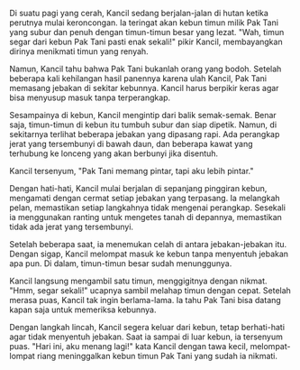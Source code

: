 Di suatu pagi yang cerah, Kancil sedang berjalan-jalan di hutan ketika perutnya mulai keroncongan. Ia teringat akan kebun timun milik Pak Tani yang subur dan penuh dengan timun-timun besar yang lezat. "Wah, timun segar dari kebun Pak Tani pasti enak sekali!" pikir Kancil, membayangkan dirinya menikmati timun yang renyah.

Namun, Kancil tahu bahwa Pak Tani bukanlah orang yang bodoh. Setelah beberapa kali kehilangan hasil panennya karena ulah Kancil, Pak Tani memasang jebakan di sekitar kebunnya. Kancil harus berpikir keras agar bisa menyusup masuk tanpa terperangkap.

Sesampainya di kebun, Kancil mengintip dari balik semak-semak. Benar saja, timun-timun di kebun itu tumbuh subur dan siap dipetik. Namun, di sekitarnya terlihat beberapa jebakan yang dipasang rapi. Ada perangkap jerat yang tersembunyi di bawah daun, dan beberapa kawat yang terhubung ke lonceng yang akan berbunyi jika disentuh.

Kancil tersenyum, "Pak Tani memang pintar, tapi aku lebih pintar."

Dengan hati-hati, Kancil mulai berjalan di sepanjang pinggiran kebun, mengamati dengan cermat setiap jebakan yang terpasang. Ia melangkah pelan, memastikan setiap langkahnya tidak mengenai perangkap. Sesekali ia menggunakan ranting untuk mengetes tanah di depannya, memastikan tidak ada jerat yang tersembunyi.

Setelah beberapa saat, ia menemukan celah di antara jebakan-jebakan itu. Dengan sigap, Kancil melompat masuk ke kebun tanpa menyentuh jebakan apa pun. Di dalam, timun-timun besar sudah menunggunya.

Kancil langsung mengambil satu timun, menggigitnya dengan nikmat. "Hmm, segar sekali!" ucapnya sambil melahap timun dengan cepat. Setelah merasa puas, Kancil tak ingin berlama-lama. Ia tahu Pak Tani bisa datang kapan saja untuk memeriksa kebunnya.

Dengan langkah lincah, Kancil segera keluar dari kebun, tetap berhati-hati agar tidak menyentuh jebakan. Saat ia sampai di luar kebun, ia tersenyum puas. "Hari ini, aku menang lagi!" kata Kancil dengan tawa kecil, melompat-lompat riang meninggalkan kebun timun Pak Tani yang sudah ia nikmati.